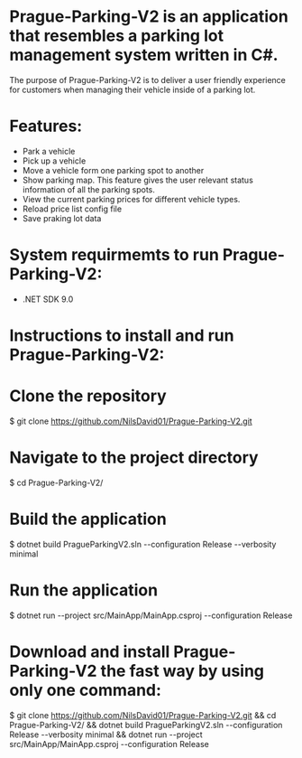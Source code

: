 # Prague-Parking-V2 is an application that resembles a parking lot management system written in C#. 

The purpose of Prague-Parking-V2 is to deliver a user friendly experience for customers when managing their vehicle inside of a parking lot. 

# Features: 
* Park a vehicle
* Pick up a vehicle
* Move a vehicle form one parking spot to another
* Show parking map. This feature gives the user relevant status information of all the parking spots.
* View the current parking prices for different vehicle types.
* Reload price list config file
* Save praking lot data 

# System requirmemts to run Prague-Parking-V2:
- .NET SDK 9.0 

# Instructions to install and run Prague-Parking-V2:
# Clone the repository
$ git clone https://github.com/NilsDavid01/Prague-Parking-V2.git

# Navigate to the project directory
$ cd Prague-Parking-V2/

# Build the application
$ dotnet build PragueParkingV2.sln --configuration Release --verbosity minimal

# Run the application
$ dotnet run --project src/MainApp/MainApp.csproj --configuration Release

# Download and install Prague-Parking-V2 the fast way by using only one command:
$ git clone https://github.com/NilsDavid01/Prague-Parking-V2.git && cd Prague-Parking-V2/ && dotnet build PragueParkingV2.sln --configuration Release --verbosity minimal && dotnet run --project src/MainApp/MainApp.csproj --configuration Release

